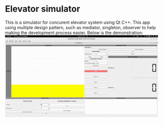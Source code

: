 # Elevator simulator
This is a simulator for concurent elevator system using Qt C++. This app using multiple design pattern, such as mediator, singleton, observer to help making the development process easier.
Below is the demonstration:
![](https://github.com/khang-874/elevator_simulator/blob/main/elevator_simulator.gif)
